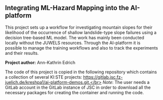 ## Integrating ML-Hazard Mapping into the AI-platform

This project sets up a workflow for investigating mountain slopes for their likelihood of the occurrence of shallow landslide-type slope failures using a decision tree-based ML model. The work has mainly been conducted locally without the JUWELS resources. Through the AI-platform it is possible to manage the training workflows and also to track the experiments and their results.

**Project author:** Ann-Kathrin Edrich

The code of this project is copied in the following repository which contains a collection of several KI:STE projects: https://gitlab.jsc.fz-juelich.de/kreshpa1/ai-platform-demos.git.</br>
_Note_: The user needs a GitLab account in the GitLab instance of JSC in order to download all the necessary packages for creating the container and running the code.
